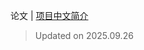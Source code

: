 论文 | [项目中文简介](https://github.com/LJoson/arXiv_daily/blob/main/README_zh-CN.md)

> Updated on 2025.09.26

